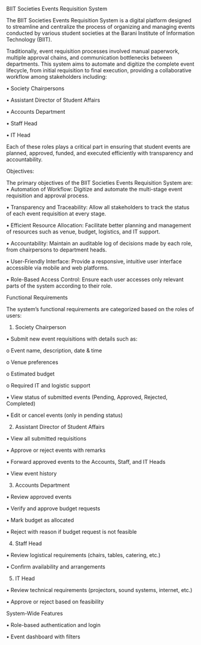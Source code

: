 ﻿BIIT Societies Events Requisition System

The BIIT Societies Events Requisition System is a digital platform designed to streamline and centralize the process of organizing and managing events conducted by various student societies at the Barani Institute of Information Technology (BIIT).


Traditionally, event requisition processes involved manual paperwork, multiple approval chains, and communication bottlenecks between departments. This system aims to automate and digitize the complete event lifecycle, from initial requisition to final execution, providing a collaborative workflow among stakeholders including:


•	Society Chairpersons

•	Assistant Director of Student Affairs

•	Accounts Department

•	Staff Head

•	IT Head

Each of these roles plays a critical part in ensuring that student events are planned, approved, funded, and executed efficiently with transparency and accountability.


Objectives:

The primary objectives of the BIIT Societies Events Requisition System are:
•	Automation of Workflow: Digitize and automate the multi-stage event requisition and approval process.

•	Transparency and Traceability: Allow all stakeholders to track the status of each event requisition at every stage.

•	Efficient Resource Allocation: Facilitate better planning and management of resources such as venue, budget, logistics, and IT support.

•	Accountability: Maintain an auditable log of decisions made by each role, from chairpersons to department heads.

•	User-Friendly Interface: Provide a responsive, intuitive user interface accessible via mobile and web platforms.

•	Role-Based Access Control: Ensure each user accesses only relevant parts of the system according to their role.


Functional Requirements

The system’s functional requirements are categorized based on the roles of users:

1.	Society Chairperson

•	Submit new event requisitions with details such as:

o	Event name, description, date & time

o	Venue preferences

o	Estimated budget

o	Required IT and logistic support

•	View status of submitted events (Pending, Approved, Rejected, Completed)

•	Edit or cancel events (only in pending status)

2.	Assistant Director of Student Affairs

•	View all submitted requisitions

•	Approve or reject events with remarks

•	Forward approved events to the Accounts, Staff, and IT Heads

•	View event history

3.	Accounts Department

•	Review approved events

•	Verify and approve budget requests

•	Mark budget as allocated

•	Reject with reason if budget request is not feasible

4.	Staff Head

•	Review logistical requirements (chairs, tables, catering, etc.)

•	Confirm availability and arrangements

5.	IT Head

•	Review technical requirements (projectors, sound systems, internet, etc.)

•	Approve or reject based on feasibility

System-Wide Features

•	Role-based authentication and login

•	Event dashboard with filters

